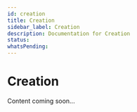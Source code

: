 ```yaml
---
id: creation
title: Creation
sidebar_label: Creation
description: Documentation for Creation
status: 
whatsPending: 
---
```


# Creation

Content coming soon...

